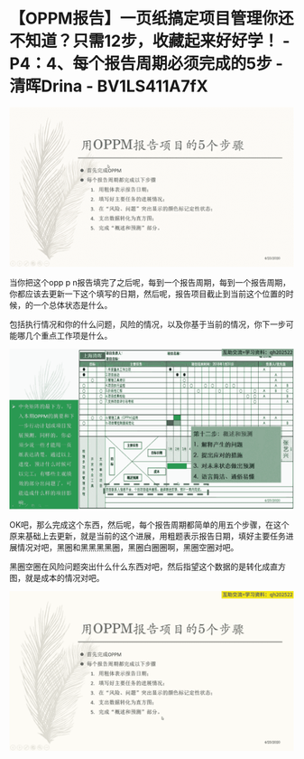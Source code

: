 # 【OPPM报告】一页纸搞定项目管理你还不知道？只需12步，收藏起来好好学！ - P4：4、每个报告周期必须完成的5步 - 清晖Drina - BV1LS411A7fX

![](img/e948613901383f3f0a330b35e76057b0_0.png)

当你把这个opp p n报告填完了之后呢，每到一个报告周期，每到一个报告周期，你都应该去更新一下这个填写的日期，然后呢，报告项目截止到当前这个位置的时候，的一个总体状态是什么。

包括执行情况和你的什么问题，风险的情况，以及你基于当前的情况，你下一步可能哪几个重点工作项是什么。

![](img/e948613901383f3f0a330b35e76057b0_2.png)

OK吧，那么完成这个东西，然后呢，每个报告周期都简单的用五个步骤，在这个原来基础上去更新，就是当前的这个进展，用粗题表示报告日期，填好主要任务进展情况对吧，黑圈和黑黑黑黑圈，黑圈白圈圈啊，黑圈空圈对吧。

黑圈空圈在风险问题突出什么什么东西对吧，然后指望这个数据的是转化成直方图，就是成本的情况对吧。

![](img/e948613901383f3f0a330b35e76057b0_4.png)
